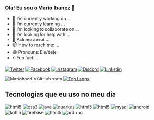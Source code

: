 ### Ola! Eu sou o Mario Ibanez 👋

- 🔭 I’m currently working on ...
- 🌱 I’m currently learning ...
- 👯 I’m looking to collaborate on ...
- 🤔 I’m looking for help with ...
- 💬 Ask me about ...
- 📫 How to reach me: ...
- 😄 Pronouns: Ele/dele
- ⚡ Fun fact: ...

[![Twitter](https://img.shields.io/badge/Twitter-1DA1F2?style=for-the-badge&logo=twitter&logoColor=white)](https://twitter.com/@mariohood1)
[![Facebook](https://img.shields.io/badge/Facebook-1877F2?style=for-the-badge&logo=facebook&logoColor=white)](https://www.facebook.com/mario.ibanez2)
[![Instagram](https://img.shields.io/badge/Instagram-E4405F?style=for-the-badge&logo=instagram&logoColor=white)](https://twitter.com/@mariohood1)
[![Discord](https://img.shields.io/badge/Discord-5865F2?style=for-the-badge&logo=discord&logoColor=white)](https://twitter.com/@mariohood1)
[![Linkedin](https://img.shields.io/badge/LinkedIn-0077B5?style=for-the-badge&logo=linkedin&logoColor=white)](https://linkedin.com/in/mario-ceferino-ibañez-hancco-688918189)


![Mariohood's GitHub stats](https://github-readme-stats.vercel.app/api?username=mariohood&show_icons=true&theme=dracula)
[![Top Langs](https://github-readme-stats.vercel.app/api/top-langs/?username=mariohood&layout=compact&theme=dracula)](https://github.com/mariohood/github-readme-stats)

## Tecnologias que eu uso no meu dia

<div>
  <img align="center" alt="html5" src="https://img.shields.io/badge/HTML5-E34F26?style=for-the-badge&logo=html5&logoColor=white"/>
  <img align="center" alt="css3" src="https://img.shields.io/badge/CSS3-1572B6?style=for-the-badge&logo=css3&logoColor=white"/>
  <img align="center" alt="java" src="https://img.shields.io/badge/Java-ED8B00?style=for-the-badge&logo=java&logoColor=white"/>
  <img align="center" alt="quarkus" src="https://img.shields.io/badge/Quarkus-000000?style=for-the-badge&logo=quarkus"/>
  <img align="center" alt="html5" src=""/>
  <img align="center" alt="html5" src=""/>
  <img align="center" alt="mysql" src="https://img.shields.io/badge/MySQL-00000F?style=for-the-badge&logo=mysql&logoColor=white"/>
  <img align="center" alt="android" src="https://img.shields.io/badge/Android-3DDC84?style=for-the-badge&logo=android&logoColor=white"/>
   <img align="center" alt="kotlin" src="https://img.shields.io/badge/Kotlin-0095D5?&style=for-the-badge&logo=kotlin&logoColor=white"/>
  <img align="center" alt="firebase" src="https://img.shields.io/badge/firebase-ffca28?style=for-the-badge&logo=firebase&logoColor=black"/>
  <img align="center" alt="html5" src=""/>
  <img align="center" alt="arduino" src="https://img.shields.io/badge/Arduino-00979D?style=for-the-badge&logo=Arduino&logoColor=white"/>
   

</div>
